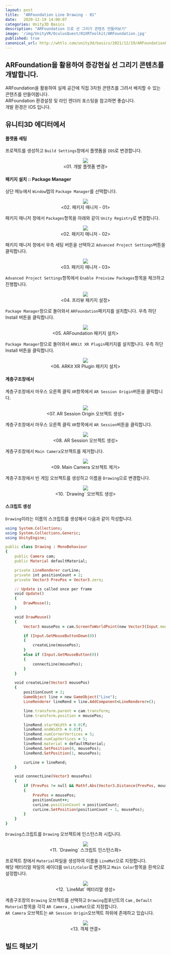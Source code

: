 ```yaml
---
layout: post
title:  "ARFoundation Line Drawing - 01"
date:   2020-12-19 14:00:07
categories: Unity3D Basics
description: "ARFoundation 으로 선 그리기 콘텐츠 만들어보기"
image: '/img/UnityVR/OculusQuest/01XRToolkit/ARFoundation.jpg'
published: true
canonical_url: http://whtls.com/unity3d/basics/2021/12/19/ARFoundationLine01/
---
```


## ARFoundation을 활용하여 증강현실 선 그리기 콘텐츠를 개발합니다.  
ARFoundation을 활용하여 실제 공간에 직접 3차원 콘텐츠를 그려서 배치할 수 있는 콘텐츠를 만들어봅니다.  
ARFoundation 환경설정 및 라인 렌더러 포스팅을 참고하면 좋습니다.  
개발 환경은 IOS 입니다.    
  
## 유니티3D 에디터에서  
  
#### 플랫폼 세팅
프로젝트를 생성하고 `Build Settings`창에서 플랫폼을 `IOS`로 변경합니다.  
<p align="center"><img src="/img/UnityAR/ARFoundation/02/01.png"> <br/>
<01. 개발 플렛폼 변경></p>
  
#### 패키지 설치 :: Package Manager
상단 메뉴에서 `Window`탭의 `Package Manager`를 선택합니다.  
<p align="center"><img src="/img/UnityVR/OculusQuest/01XRToolkit/08.PNG"><br/>
<02. 패키지 매니저 - 01></p>
  
패키지 매니저 창에서 `Packages`항목을 아래와 같이 `Unity Registry`로 변경합니다.  
<p align="center"><img src="/img/UnityVR/OculusQuest/01XRToolkit/09.PNG"><br/>
<02. 패키지 매니저 - 02></p>
  
패키지 매니저 창에서 우측 세팅 버튼을 선택하고 `Advanced Project Settings`버튼을 클릭합니다. 
<p align="center"><img src="/img/UnityVR/OculusQuest/01XRToolkit/10.PNG"><br/>
<03. 패키지 매니저 - 03></p>
  
`Advanced Project Settings`항목에서 `Enable Preiview Packages`항목을 체크하고 진행합니다.  
<p align="center"><img src="/img/UnityVR/OculusQuest/01XRToolkit/11.PNG"><br/>
<04. 프리뷰 패키지 설정></p>

`Package Manager`창으로 돌아와서 `ARFoundation`패키지를 설치합니다. 우측 하단 Install 버튼을 클릭합니다.  
<p align="center"><img src="/img/UnityAR/ARFoundation/01/03.PNG"><br/>
<05. ARFoundation 패키지 설치></p>
 
`Package Manager`창으로 돌아와서 `ARKit XR Plugin`패키지를 설치합니다. 우측 하단 Install 버튼을 클릭합니다.  
<p align="center"><img src="/img/UnityAR/ARFoundation/01/05.PNG"><br/>
<06. ARKit XR Plugin 패키지 설치></p>  
  
#### 계층구조창에서
계층구조창에서 마우스 오른쪽 클릭 `XR`항목에서 `AR Session Origin`버튼을 클릭합니다.  
<p align="center"><img src="/img/UnityAR/ARFoundation/01/06.PNG"><br/>
<07. AR Session Origin 오브젝트 생성></p>
  
계층구조창에서 마우스 오른쪽 클릭 `XR`항목에서 `AR Session`버튼을 클릭합니다.  
<p align="center"><img src="/img/UnityAR/ARFoundation/01/07.PNG"><br/>
<08. AR Session 오브젝트 생성></p>
  
계층구조창에서 `Main Camera`오브젝트를 제거합니다.  
<p align="center"><img src="/img/UnityAR/ARFoundation/01/08.PNG"><br/>
<09. Main Camera 오브젝트 제거></p>

계층구조창에서 빈 게임 오브젝트를 생성하고 이름을 `Drawing`으로 변경합니다.  
<p align="center"><img src="/img/UnityAR/ARFoundation/02/02.png"> <br/>
<10. `Drawing` 오브젝트 생성></p>

#### 스크립트 생성
`Drawing`이라는 이름의 스크립트를 생성해서 다음과 같이 작성합니다.  

```ruby
using System.Collections;
using System.Collections.Generic;
using UnityEngine;

public class Drawing : MonoBehaviour
{
    public Camera cam; 
    public Material defaultMaterial; 

    private LineRenderer curLine;  
    private int positionCount = 2; 
    private Vector3 PrevPos = Vector3.zero; 

    // Update is called once per frame
    void Update()
    {
        DrawMouse();
    }

    void DrawMouse()
    {
        Vector3 mousePos = cam.ScreenToWorldPoint(new Vector3(Input.mousePosition.x, Input.mousePosition.y, 0.3f));

        if (Input.GetMouseButtonDown(0))
        {
            createLine(mousePos);
        }
        else if (Input.GetMouseButton(0))
        {
            connectLine(mousePos);
        }
    }

    void createLine(Vector3 mousePos)
    {
        positionCount = 2;
        GameObject line = new GameObject("Line");
        LineRenderer lineRend = line.AddComponent<LineRenderer>();

        line.transform.parent = cam.transform;
        line.transform.position = mousePos;

        lineRend.startWidth = 0.01f;
        lineRend.endWidth = 0.01f;
        lineRend.numCornerVertices = 5;
        lineRend.numCapVertices = 5;
        lineRend.material = defaultMaterial;
        lineRend.SetPosition(0, mousePos);
        lineRend.SetPosition(1, mousePos);

        curLine = lineRend;
    }

    void connectLine(Vector3 mousePos)
    {
        if (PrevPos != null && Mathf.Abs(Vector3.Distance(PrevPos, mousePos)) >= 0.001f)
        {
            PrevPos = mousePos;
            positionCount++;
            curLine.positionCount = positionCount;
            curLine.SetPosition(positionCount - 1, mousePos);
        }
    }
}
```
  
`Drawing`스크립트를 `Drawing` 오브젝트에 인스턴스화 시킵니다.  
<p align="center"><img src="/img/UnityAR/ARFoundation/02/03.png"> <br/>
<11. `Drawing` 스크립트 인스턴스화></p>

프로젝트 창에서 `Material`파일을 생성하여 이름을 `LineMat`으로 지정합니다.  
해당 메터리얼 파일의 셰이더를 `Unlit/Color`로 변경하고 `Main Color`항목을 흰색으로 설정합니다.  
<p align="center"><img src="/img/UnityAR/ARFoundation/02/04.png"><br/>
<12. `LineMat` 메터리얼 생성></p>

계층구조창의 `Drawing` 오브젝트를 선택하고 `Drawing`컴포넌트의 `Cam` , `Default Material`항목을 각각 `AR Camera` , `LineMat`으로 지정합니다.  
`AR Camera` 오브젝트는 `AR Session Origin`오브젝트 하위에 존재하고 있습니다.  
<p align="center"><img src="/img/UnityAR/ARFoundation/02/05.png"><br/>
<13. 객체 연결></p>

## 빌드 해보기

